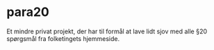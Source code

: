 # para20
Et mindre privat projekt, der har til formål at lave lidt sjov med alle §20 spørgsmål fra folketingets hjemmeside.
